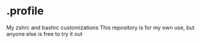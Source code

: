 # .profile
My zshrc and bashrc customizations
This repository is for my own use, but anyone else is free to try it out
